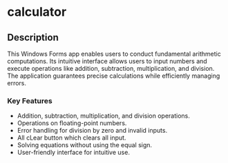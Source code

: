 # calculator

## Description
This Windows Forms app enables users to conduct fundamental arithmetic computations. Its intuitive interface allows users to input numbers and execute operations like addition, subtraction, multiplication, and division. The application guarantees precise calculations while efficiently managing errors.

### Key Features
- Addition, subtraction, multiplication, and division operations.
- Operations on floating-point numbers.
- Error handling for division by zero and invalid inputs.
- All cLear button which clears all input.
- Solving equations without using the equal sign.
- User-friendly interface for intuitive use.
